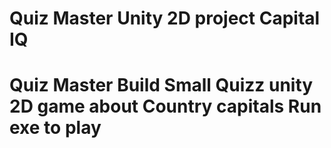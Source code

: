 # Quiz Master Unity 2D project Capital IQ
 # Quiz Master Build Small Quizz unity 2D game about Country capitals  Run exe to play
